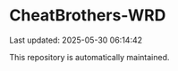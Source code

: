 # CheatBrothers-WRD

Last updated: 2025-05-30 06:14:42

This repository is automatically maintained.
